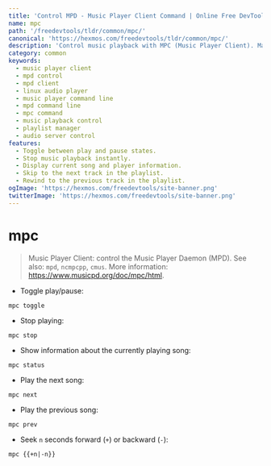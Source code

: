 ```yaml
---
title: 'Control MPD - Music Player Client Command | Online Free DevTools by Hexmos'
name: mpc
path: '/freedevtools/tldr/common/mpc/'
canonical: 'https://hexmos.com/freedevtools/tldr/common/mpc/'
description: 'Control music playback with MPC (Music Player Client). Manage MPD server, playlist, and queue. Free online tool, no registration required.'
category: common
keywords:
  - music player client
  - mpd control
  - mpd client
  - linux audio player
  - music player command line
  - mpd command line
  - mpc command
  - music playback control
  - playlist manager
  - audio server control
features:
  - Toggle between play and pause states.
  - Stop music playback instantly.
  - Display current song and player information.
  - Skip to the next track in the playlist.
  - Rewind to the previous track in the playlist.
ogImage: 'https://hexmos.com/freedevtools/site-banner.png'
twitterImage: 'https://hexmos.com/freedevtools/site-banner.png'
---
```


# mpc

> Music Player Client: control the Music Player Daemon (MPD).
> See also: `mpd`, `ncmpcpp`, `cmus`.
> More information: <https://www.musicpd.org/doc/mpc/html>.

- Toggle play/pause:

`mpc toggle`

- Stop playing:

`mpc stop`

- Show information about the currently playing song:

`mpc status`

- Play the next song:

`mpc next`

- Play the previous song:

`mpc prev`

- Seek `n` seconds forward (`+`) or backward (`-`):

`mpc {{+n|-n}}`
